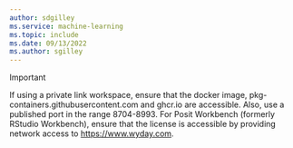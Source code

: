```yaml
---
author: sdgilley
ms.service: machine-learning
ms.topic: include
ms.date: 09/13/2022
ms.author: sgilley
---
```


> [!IMPORTANT]
> If using a private link workspace, ensure that the docker image, pkg-containers.githubusercontent.com and ghcr.io are accessible. Also, use a published port in the range 8704-8993. For Posit Workbench (formerly RStudio Workbench), ensure that the license is accessible by providing network access to https://www.wyday.com. 
